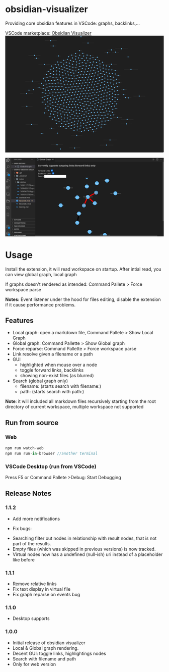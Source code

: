 # obsidian-visualizer  
 
Providing core obsidian features in VSCode: graphs, backlinks,...

VSCode marketplace: [Obsidian Visualizer](https://marketplace.visualstudio.com/items?itemName=khuongduy354.obsidian-visualizer)
![global graph demo](images/demo_dark.png)

![1.1.2.png](images/1.1.2.png)

# Usage  
Install the extension, it will read workspace on startup. After intial read, you can view global graph, local graph  

If graphs doesn't rendered as intended: Command Pallete > Force workspace parse 

**Notes:** Event listener under the hood for files editing, disable the extension if it cause performance problems.


## Features 

- Local graph: open a markdown file, Command Pallete > Show Local Graph 
- Global graph: Command Pallette > Show Global graph 
- Force reparse: Command Pallette > Force workspace parse
- Link resolve given a filename or a path
- GUI 
    - highlighted when mouse over a node 
    - toggle forward links, backlinks
    - showing non-exist files (as blurred)    
- Search (global graph only) 
    - filename: <keyword>          (starts search with filename:)
    - path: <keyword>              (starts search with path:)

**Note**: it will included all markdown files recursively starting from the root directory of current workspace, multiple workspace not supported




## Run from source 
### Web 
```js 
npm run watch-web  
npm run run-in-browser //another terminal 
``` 

### VSCode Desktop (run from VSCode)
Press F5 or  Command Pallete >Debug: Start Debugging 


## Release Notes 

### 1.1.2    

- Add more notifications 

* Fix bugs: 
- Searching filter out nodes in relationship with result nodes, that is not part of the results. 
- Empty files (which was skipped in previous versions) is now tracked.
- Virtual nodes now has a undefined (null-ish) uri instead of a placeholder like before 




### 1.1.1 
 
- Remove relative links 
- Fix text display in virtual file 
- Fix graph reparse on events bug 

### 1.1.0 

- Desktop supports 

### 1.0.0

- Initial release of obsidian visualizer
- Local & Global graph rendering.
- Decent GUI: toggle links, highlightings nodes
- Search with filename and path
- Only for web version
